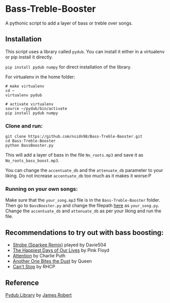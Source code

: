 # Bass-Treble-Booster
A pythonic script to add a layer of bass or treble over songs.

## Installation
This script uses a library called `pydub`. You can install it either in a virtualenv or pip install it directly.

`pip install pydub numpy` for direct installation of the library.

For virtualenv in the home folder:
```
# make virtualenv
cd ~
virtualenv pydub

# activate virtualenv
source ~/pydub/bin/activate
pip install pydub numpy
```

### Clone and run:
```
git clone https://github.com/nsidn98/Bass-Treble-Booster.git
cd Bass-Treble-Booster
python BassBooster.py
```

This will add a layer of bass in the file `No_roots.mp3` and save it as `No_roots_bass_boost.mp3`.

You can change the `accentuate_db` and the `attenuate_db` parameter to your liking. Do not increase `accentuate_db` too much as it makes it worse:P

### Running on your own songs:
Make sure that the `your_song.mp3` file is in the `Bass-Treble-Booster` folder. Then go to `BassBooster.py` and change the filepath [here](https://github.com/nsidn98/Bass-Treble-Booster/blob/fd10606e079553ae0b20c7c91ddc0dbe7c978dac/BassBooster.py#L50) as `your_song.py`. Change the `accentuate_db` and `attenuate_db` as per your liking and run the file.

## Recommendations to try out with bass boosting:
* [Strobe (Sparkee Remix)](https://www.youtube.com/watch?v=cytyAgu9-bA&ab_channel=Davie504) played by Davie504
* [The Happiest Days of Our Lives](https://www.youtube.com/watch?v=VyTarjUjNMQ) by Pink Floyd
* [Attention](https://www.youtube.com/watch?v=nfs8NYg7yQM) by Charlie Puth
* [Another One Bites the Dust](https://www.youtube.com/watch?v=rY0WxgSXdEE) by Queen
* [Can't Stop](https://www.youtube.com/watch?v=BfOdWSiyWoc) by RHCP


## Reference

[Pydub Library](https://github.com/jiaaro/pydub) by [James Robert](https://github.com/jiaaro)
